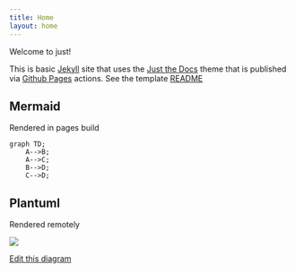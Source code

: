 ```yaml
---
title: Home
layout: home
---
```


Welcome to just!

This is basic [Jekyll] site that uses the [Just the Docs] theme that is published via [Github Pages] actions. See the template [README]

[Just the Docs]: https://just-the-docs.github.io/just-the-docs/
[GitHub Pages]: https://docs.github.com/en/pages
[README]: https://github.com/just-the-docs/just-the-docs-template/blob/main/README.md
[Jekyll]: https://jekyllrb.com

## Mermaid
Rendered in pages build

```mermaid
graph TD;
    A-->B;
    A-->C;
    B-->D;
    C-->D;
```

## Plantuml
Rendered remotely

<img src='https://www.plantuml.com/plantuml/dpng/SoWkIImgAStDuNBAJrBGjLDmpCbCJbMmKiX8pSd9vt98pKi1IW80' />

[Edit this diagram](https://www.plantuml.com/plantuml/uml/SoWkIImgAStDuNBAJrBGjLDmpCbCJbMmKiX8pSd9vt98pKi1IW80)



